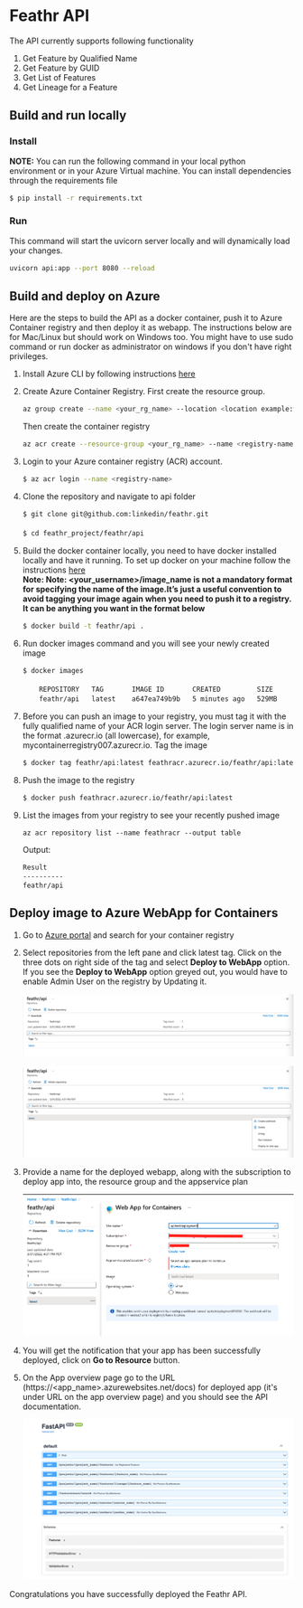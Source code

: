 # Feathr API
The API currently supports following functionality

1. Get Feature by Qualified Name
2. Get Feature by GUID
3. Get List of Features
4. Get Lineage for a Feature


## Build and run locally
### Install
__NOTE:__ You can run the following command in your local python environment or in your Azure Virtual machine.
You can install dependencies through the requirements file
```bash
$ pip install -r requirements.txt
```

### Run
This command will start the uvicorn server locally and will dynamically load your changes.
```bash
uvicorn api:app --port 8080 --reload
```

## Build and deploy on Azure
Here are the steps to build the API as a docker container, push it to Azure Container registry and then deploy it as webapp. The instructions below are for Mac/Linux but should work on Windows too. You might have to use sudo command or run docker as administrator on windows if you don't have right privileges.

1. Install Azure CLI by following instructions [here](https://docs.microsoft.com/en-us/cli/azure/install-azure-cli?view=azure-cli-latest)

1. Create Azure Container Registry. First create the resource group.
    ```bash
    az group create --name <your_rg_name> --location <location example:westus>
    ```

    Then create the container registry
    ```bash
    az acr create --resource-group <your_rg_name> --name <registry-name> --sku Basic
    ```

1. Login to your Azure container registry (ACR) account. 
    ```bash
    $ az acr login --name <registry-name>
    ```

1. Clone the repository and navigate to api folder
    ```bash
    $ git clone git@github.com:linkedin/feathr.git

    $ cd feathr_project/feathr/api
    
    ```

1. Build the docker container locally, you need to have docker installed locally and have it running.  To set up docker on your machine follow the instructions [here](https://docs.docker.com/get-started/)  
__Note: Note: <your_username>/image_name is not a mandatory format for specifying the name of the image.It’s just a useful convention to avoid tagging your image again when you need to push it to a registry. It can be anything you want in the format below__

    ```bash
    $ docker build -t feathr/api .
    ```

1. Run docker images command and you will see your newly created image
    ```bash
    $ docker images

        REPOSITORY   TAG       IMAGE ID       CREATED         SIZE
        feathr/api   latest    a647ea749b9b   5 minutes ago   529MB
    ```

1. Before you can push an image to your registry, you must tag it with the fully qualified name of your ACR login server. The login server name is in the format <registry-name>.azurecr.io (all lowercase), for example, mycontainerregistry007.azurecr.io.  Tag the image
    ```bash
    $ docker tag feathr/api:latest feathracr.azurecr.io/feathr/api:latest
    ```
1. Push the image to the registry
    ```bash
    $ docker push feathracr.azurecr.io/feathr/api:latest
    ```
1. List the images from your registry to see your recently pushed image
    ```
    az acr repository list --name feathracr --output table
    ```
    Output:
    ```
    Result
    ----------
    feathr/api
    ```

## Deploy image to Azure WebApp for Containers

1. Go to [Azure portal](https://portal.azure.com) and search for your container registry
1. Select repositories from the left pane and click latest tag.  Click on the three dots on right side of the tag and select __Deploy to WebApp__ option. If you see the __Deploy to WebApp__ option greyed out, you would have to enable Admin User on the registry by Updating it.
    
    ![Container Image 1](../images/feathr_api_image_latest.png)

    ![Container Image 2](../images/feathr_api_image_latest_options.png)


1. Provide a name for the deployed webapp, along with the subscription to deploy app into, the resource group and the appservice plan

    ![Container Image](../images/feathr_api_image_latest_deployment.png)

1. You will get the notification that your app has been successfully deployed, click on __Go to Resource__ button.


1. On the App overview page go to the URL (https://<app_name>.azurewebsites.net/docs) for deployed app (it's under URL on the app overview page) and you should see the API documentation.
    
    ![API docs](../images/api-docs.png)

Congratulations you have successfully deployed the Feathr API.

